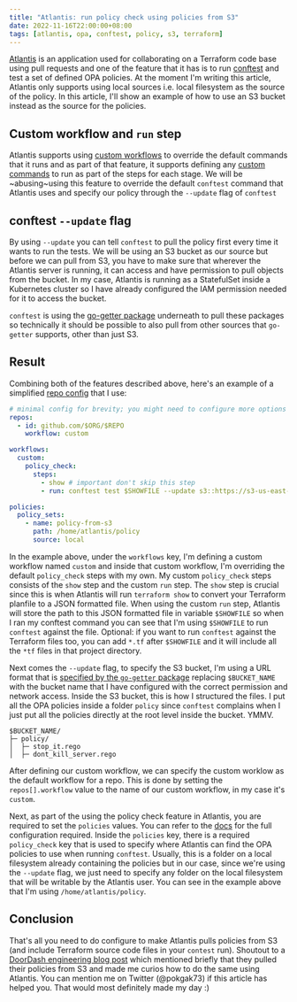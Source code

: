 ```yaml
---
title: "Atlantis: run policy check using policies from S3"
date: 2022-11-16T22:00:00+08:00
tags: [atlantis, opa, conftest, policy, s3, terraform]
---
```


[Atlantis](https://www.runatlantis.io) is an application used for collaborating on a Terraform code base using pull requests and one of the feature that it has is to run [conftest](conftest.dev) and test a set of defined OPA policies. At the moment I'm writing this article, Atlantis only supports using local sources i.e. local filesystem as the source of the policy. In this article, I'll show an example of how to use an S3 bucket instead as the source for the policies.

## Custom workflow and `run` step

Atlantis supports using [custom workflows](https://www.runatlantis.io/docs/custom-workflows.html) to override the default commands that it runs and as part of that feature, it supports defining any [custom commands](https://www.runatlantis.io/docs/custom-workflows.html#running-custom-commands) to run as part of the steps for each stage. We will be ~abusing~using this feature to override the default `conftest` command that Atlantis uses and specify our policy through the `--update` flag of `conftest`

## conftest `--update` flag

By using `--update` you can tell `conftest` to pull the policy first every time it wants to run the tests. We will be using an S3 bucket as our source but before we can pull from S3, you have to make sure that wherever the Atlantis server is running, it can access and have permission to pull objects from the bucket. In my case, Atlantis is running as a StatefulSet inside a Kubernetes cluster so I have already configured the IAM permission needed for it to access the bucket.

`conftest` is using the [go-getter package](https://github.com/hashicorp/go-getter) underneath to pull these packages so technically it should be possible to also pull from other sources that `go-getter` supports, other than just S3.

## Result

Combining both of the features described above, here's an example of a simplified [repo config](https://www.runatlantis.io/docs/server-side-repo-config.html) that I use:

```yaml
# minimal config for brevity; you might need to configure more options to make atlantis works properly
repos:
  - id: github.com/$ORG/$REPO
    workflow: custom

workflows:
  custom:
    policy_check:
      steps:
        - show # important don't skip this step
        - run: conftest test $SHOWFILE --update s3::https://s3-us-east-1.amazonaws.com/$BUCKET_NAME/policy

policies:
  policy_sets:
    - name: policy-from-s3
      path: /home/atlantis/policy
      source: local
```

In the example above, under the `workflows` key, I'm defining a custom workflow named `custom` and inside that custom workflow, I'm overriding the default `policy_check` steps with my own. My custom `policy_check` steps consists of the `show` step and the custom `run` step. The `show` step is crucial since this is when Atlantis will run `terraform show` to convert your Terraform planfile to a JSON formatted file. When using the custom `run` step, Atlantis will store the path to this JSON formatted file in variable `$SHOWFILE` so when I ran my conftest command you can see that I'm using `$SHOWFILE` to run `conftest` against the file. Optional: if you want to run `conftest` against the Terraform files too, you can add `*.tf` after `$SHOWFILE` and it will include all the `*tf` files in that project directory.

Next comes the `--update` flag, to specify the S3 bucket, I'm using a URL format that is [specified by the `go-getter` package](https://github.com/hashicorp/go-getter#s3-bucket-examples) replacing `$BUCKET_NAME` with the bucket name that I have configured with the correct permission and network access. Inside the S3 bucket, this is how I structured the files. I put all the OPA policies inside a folder `policy` since `conftest` complains when I just put all the policies directly at the root level inside the bucket. YMMV.

```
$BUCKET_NAME/
├─ policy/
│  ├─ stop_it.rego
│  ├─ dont_kill_server.rego

```

After defining our custom workflow, we can specify the custom worklow as the default workflow for a repo. This is done by setting the `repos[].workflow` value to the name of our custom workflow, in my case it's `custom`. 

Next, as part of the using the policy check feature in Atlantis, you are required to set the `policies` values. You can refer to the [docs](https://www.runatlantis.io/docs/server-side-repo-config.html#policies) for the full configuration required. Inside the `policies` key, there is a required `policy_check` key that is used to specify where Atlantis can find the OPA policies to use when running `conftest`. Usually, this is a folder on a local filesystem already containing the policies but in our case, since we're using the `--update` flag, we just need to specify any folder on the local filesystem that will be writable by the Atlantis user. You can see in the example above that I'm using `/home/atlantis/policy`.


## Conclusion

That's all you need to do configure to make Atlantis pulls policies from S3 (and include Terraform source code files in your `contest` run). Shoutout to a [DoorDash engineering blog post](https://doordash.engineering/2022/09/20/how-doordash-ensures-velocity-and-reliability-through-policy-automation/) which mentioned briefly that they pulled their policies from S3 and made me curios how to do the same using Atlantis. You can mention me on Twitter (@pokgak73) if this article has helped you. That would most definitely made my day :)
